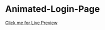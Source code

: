 # Animated-Login-Page

[Click me for Live Preview](https://syntaxcoder13.github.io/Animated-Login-Page/)
